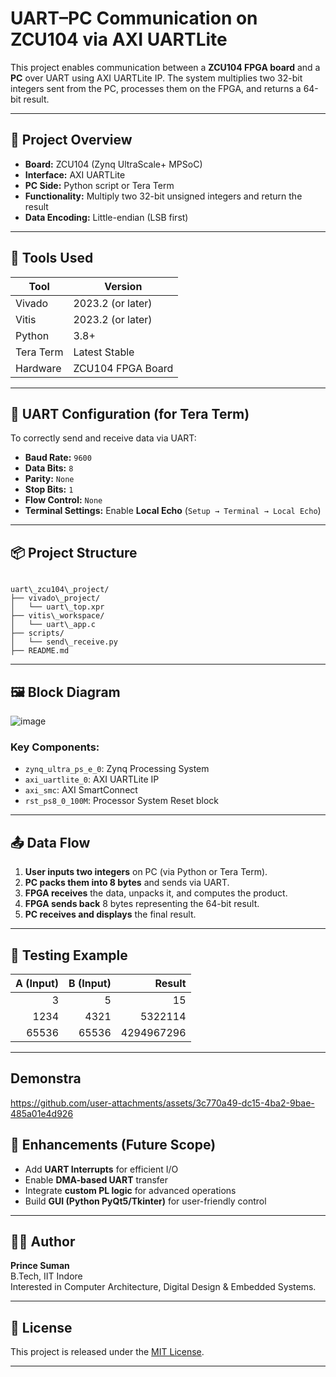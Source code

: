 
# UART–PC Communication on ZCU104 via AXI UARTLite

This project enables communication between a **ZCU104 FPGA board** and a **PC** over UART using AXI UARTLite IP. The system multiplies two 32-bit integers sent from the PC, processes them on the FPGA, and returns a 64-bit result.

---

## 🔧 Project Overview

- **Board:** ZCU104 (Zynq UltraScale+ MPSoC)
- **Interface:** AXI UARTLite
- **PC Side:** Python script or Tera Term
- **Functionality:** Multiply two 32-bit unsigned integers and return the result
- **Data Encoding:** Little-endian (LSB first)

---

## 📁 Tools Used

| Tool        | Version              |
|-------------|----------------------|
| Vivado      | 2023.2 (or later)    |
| Vitis       | 2023.2 (or later)    |
| Python      | 3.8+                 |
| Tera Term   | Latest Stable        |
| Hardware    | ZCU104 FPGA Board    |

---

## 🔌 UART Configuration (for Tera Term)

To correctly send and receive data via UART:

- **Baud Rate:** `9600`
- **Data Bits:** `8`
- **Parity:** `None`
- **Stop Bits:** `1`
- **Flow Control:** `None`
- **Terminal Settings:** Enable **Local Echo** (`Setup → Terminal → Local Echo`)

---

## 📦 Project Structure

```

uart\_zcu104\_project/
├── vivado\_project/
│   └── uart\_top.xpr
├── vitis\_workspace/
│   └── uart\_app.c
├── scripts/
│   └── send\_receive.py
├── README.md

```

---

## 🖼️ Block Diagram

![image](https://github.com/user-attachments/assets/41b21503-878e-4212-bba2-0c2618f6626a)


### Key Components:

- `zynq_ultra_ps_e_0`: Zynq Processing System
- `axi_uartlite_0`: AXI UARTLite IP
- `axi_smc`: AXI SmartConnect
- `rst_ps8_0_100M`: Processor System Reset block

---

## 📤 Data Flow

1. **User inputs two integers** on PC (via Python or Tera Term).
2. **PC packs them into 8 bytes** and sends via UART.
3. **FPGA receives** the data, unpacks it, and computes the product.
4. **FPGA sends back** 8 bytes representing the 64-bit result.
5. **PC receives and displays** the final result.

---

## 🧪 Testing Example

| A (Input) | B (Input) | Result          |
|----------:|----------:|----------------:|
| 3         | 5         | 15              |
| 1234      | 4321      | 5322114         |
| 65536     | 65536     | 4294967296      |

---

## Demonstra

https://github.com/user-attachments/assets/3c770a49-dc15-4ba2-9bae-485a01e4d926



## 🚀 Enhancements (Future Scope)

- Add **UART Interrupts** for efficient I/O
- Enable **DMA-based UART** transfer
- Integrate **custom PL logic** for advanced operations
- Build **GUI (Python PyQt5/Tkinter)** for user-friendly control

---

## 👨‍💻 Author

**Prince Suman**  
B.Tech, IIT Indore  
Interested in Computer Architecture, Digital Design & Embedded Systems.

---

## 📜 License

This project is released under the [MIT License](https://opensource.org/licenses/MIT).

---
```

